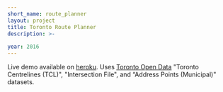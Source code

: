 ```yaml
---
short_name: route_planner
layout: project
title: Toronto Route Planner
description: >-
    
year: 2016
---
```


Live demo available on [heroku](https://toronto-route-planner.herokuapp.com/). Uses [Toronto Open Data](https://www.toronto.ca/city-government/data-research-maps/open-data/) "Toronto Centrelines (TCL)", "Intersection File", and “Address Points (Municipal)" datasets.